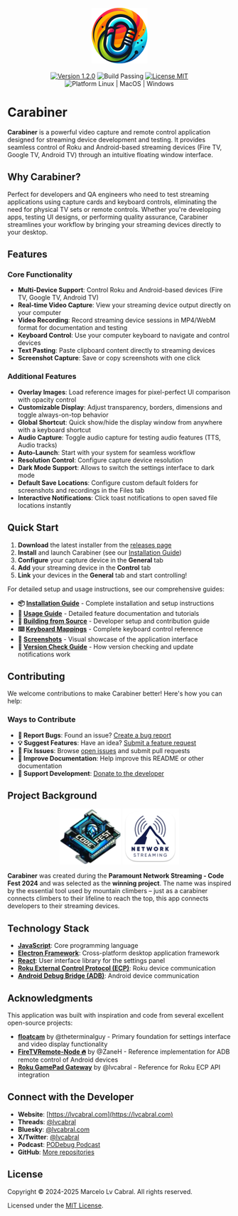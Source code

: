 <p align="center">
  <img src="images/carabiner-icon.png" height="125px" alt="Carabiner logo" />
  <br><br>
  <a href="https://github.com/lvcabral/carabiner/releases/tag/1.2.0"><img src="https://img.shields.io/badge/Version-1.2.0-blue.svg" alt="Version 1.2.0" /></a>
  <img src="https://img.shields.io/badge/Build-Passing-green.svg" alt="Build Passing" />
  <a href="./LICENSE"><img src="https://img.shields.io/badge/license-MIT-brightgreen?style=flat-square" alt="License MIT" /></a>
  <img src="https://img.shields.io/badge/Platform-Linux%20%7C%20MacOS%20%7C%20Windows-blue?style=flat-square" alt="Platform Linux | MacOS | Windows" />
</p>

# Carabiner

**Carabiner** is a powerful video capture and remote control application designed for streaming device development and testing. It provides seamless control of Roku and Android-based streaming devices (Fire TV, Google TV, Android TV) through an intuitive floating window interface.

## Why Carabiner?

Perfect for developers and QA engineers who need to test streaming applications using capture cards and keyboard controls, eliminating the need for physical TV sets or remote controls. Whether you're developing apps, testing UI designs, or performing quality assurance, Carabiner streamlines your workflow by bringing your streaming devices directly to your desktop.

## Features

### Core Functionality

- **Multi-Device Support**: Control Roku and Android-based devices (Fire TV, Google TV, Android TV)
- **Real-time Video Capture**: View your streaming device output directly on your computer
- **Video Recording**: Record streaming device sessions in MP4/WebM format for documentation and testing
- **Keyboard Control**: Use your computer keyboard to navigate and control devices
- **Text Pasting**: Paste clipboard content directly to streaming devices
- **Screenshot Capture**: Save or copy screenshots with one click

### Additional Features

- **Overlay Images**: Load reference images for pixel-perfect UI comparison with opacity control
- **Customizable Display**: Adjust transparency, borders, dimensions and toggle always-on-top behavior
- **Global Shortcut**: Quick show/hide the display window from anywhere with a keyboard shortcut
- **Audio Capture**: Toggle audio capture for testing audio features (TTS, Audio tracks)
- **Auto-Launch**: Start with your system for seamless workflow
- **Resolution Control**: Configure capture device resolution
- **Dark Mode Support**: Allows to switch the settings interface to dark mode
- **Default Save Locations**: Configure custom default folders for screenshots and recordings in the Files tab
- **Interactive Notifications**: Click toast notifications to open saved file locations instantly

## Quick Start

1. **Download** the latest installer from the [releases page](https://github.com/lvcabral/carabiner/releases)
2. **Install** and launch Carabiner (see our [Installation Guide](./docs/installation.md))
3. **Configure** your capture device in the **General** tab
4. **Add** your streaming device in the **Control** tab
5. **Link** your devices in the **General** tab and start controlling!

For detailed setup and usage instructions, see our comprehensive guides:

- **📦 [Installation Guide](./docs/installation.md)** - Complete installation and setup instructions
- **📖 [Usage Guide](./docs/usage-guide.md)** - Detailed feature documentation and tutorials
- **🔧 [Building from Source](./docs/building-from-source.md)** - Developer setup and contribution guide
- **⌨️ [Keyboard Mappings](./docs/key-mappings.md)** - Complete keyboard control reference
- **📸 [Screenshots](./docs/screenshots.md)** - Visual showcase of the application interface
- **🔄 [Version Check Guide](./docs/version-check-guide.md)** - How version checking and update notifications work

## Contributing

We welcome contributions to make Carabiner better! Here's how you can help:

### Ways to Contribute

- **🐛 Report Bugs**: Found an issue? [Create a bug report](https://github.com/lvcabral/carabiner/issues)
- **💡 Suggest Features**: Have an idea? [Submit a feature request](https://github.com/lvcabral/carabiner/issues)
- **🔧 Fix Issues**: Browse [open issues](https://github.com/lvcabral/carabiner/issues) and submit pull requests
- **📖 Improve Documentation**: Help improve this README or other documentation
- **💖 Support Development**: [Donate to the developer](https://paypal.me/lvcabral)

## Project Background

<p align="center"><img src="./public/images/codefest-2024.webp" height="125px" alt="Code Fest" />
<img src="./public/images/network-streaming.png" height="125px" alt="Network Streaming" /></p>

**Carabiner** was created during the **Paramount Network Streaming - Code Fest 2024** and was selected as the **winning project**. The name was inspired by the essential tool used by mountain climbers – just as a carabiner connects climbers to their lifeline to reach the top, this app connects developers to their streaming devices.

## Technology Stack

- **[JavaScript](https://developer.mozilla.org/en-US/docs/Web/JavaScript)**: Core programming language
- **[Electron Framework](https://www.electronjs.org/)**: Cross-platform desktop application framework
- **[React](https://react.dev/)**: User interface library for the settings panel
- **[Roku External Control Protocol (ECP)](https://developer.roku.com/docs/developer-program/dev-tools/external-control-api.md)**: Roku device communication
- **[Android Debug Bridge (ADB)](https://developer.android.com/tools/adb)**: Android device communication

## Acknowledgments

This application was built with inspiration and code from several excellent open-source projects:

- **[floatcam](https://github.com/theterminalguy/floatcam)** by @theterminalguy - Primary foundation for settings interface and video display functionality
- **[FireTVRemote-Node 🔥](https://github.com/ZaneH/firetv-remote/)** by @ZaneH - Reference implementation for ADB remote control of Android devices
- **[Roku GamePad Gateway](https://github.com/lvcabral/roku-gpg)** by @lvcabral - Reference for Roku ECP API integration

## Connect with the Developer

- **Website**: [https://lvcabral.com](https://lvcabral.com)
- **Threads**: [@lvcabral](https://www.threads.net/@lvcabral)
- **Bluesky**: [@lvcabral.com](https://bsky.app/profile/lvcabral.com)
- **X/Twitter**: [@lvcabral](https://twitter.com/lvcabral)
- **Podcast**: [PODebug Podcast](http://podebug.com)
- **GitHub**: [More repositories](https://github.com/lvcabral)

## License

Copyright © 2024-2025 Marcelo Lv Cabral. All rights reserved.

Licensed under the [MIT License](LICENSE).
